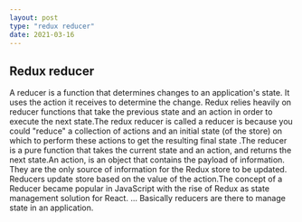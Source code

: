 ```yaml
---
layout: post
type: "redux reducer"
date: 2021-03-16
---
```

## Redux reducer

A reducer is a function that determines changes to an application's state. It uses the action it receives to determine the change. Redux relies heavily on reducer functions that take the previous state and an action in order to execute the next state.The redux reducer is called a reducer is because you could "reduce" a collection of actions and an initial state (of the store) on which to perform these actions to get the resulting final state .The reducer is a pure function that takes the current state and an action, and returns the next state.An action, is an object that contains the payload of information. They are the only source of information for the Redux store to be updated. Reducers update store based on the value of the action.The concept of a Reducer became popular in JavaScript with the rise of Redux as state management solution for React. ... Basically reducers are there to manage state in an application.